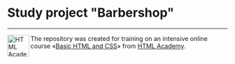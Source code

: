 # Study project "Barbershop"

---

<a href="https://htmlacademy.ru/intensive"><img align="left" width="50" height="50" alt="HTML Academy" src="https://up.htmlacademy.ru/static/img/intensive/htmlcss/logo-for-github.svg"></a>

The repository was created for training on an intensive online course «[Basic HTML and CSS](https://htmlacademy.ru/intensive)» from [HTML Academy](https://htmlacademy.ru).
